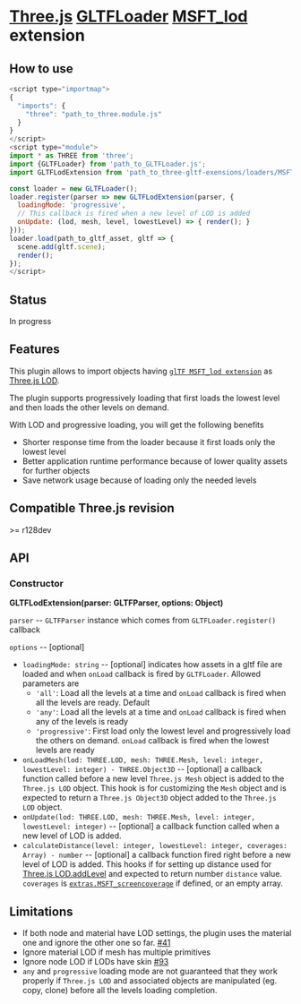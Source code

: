 # [Three.js](https://threejs.org) [GLTFLoader](https://threejs.org/docs/#examples/en/loaders/GLTFLoader) [MSFT_lod](https://github.com/KhronosGroup/glTF/tree/master/extensions/2.0/Vendor/MSFT_lod) extension

## How to use

```javascript
<script type="importmap">
{
  "imports": {
    "three": "path_to_three.module.js"
  }
}
</script>
<script type="module">
import * as THREE from 'three';
import {GLTFLoader} from 'path_to_GLTFLoader.js';
import GLTFLodExtension from 'path_to_three-gltf-exensions/loaders/MSFT_lod/MSFT_lod.js';

const loader = new GLTFLoader();
loader.register(parser => new GLTFLodExtension(parser, {
  loadingMode: 'progressive',
  // This callback is fired when a new level of LOD is added
  onUpdate: (lod, mesh, level, lowestLevel) => { render(); }
}));
loader.load(path_to_gltf_asset, gltf => {
  scene.add(gltf.scene);
  render();
});
</script>
```

## Status

In progress

## Features

This plugin allows to import objects having [`glTF MSFT_lod extension`](https://github.com/KhronosGroup/glTF/tree/main/extensions/2.0/Vendor/MSFT_lod) as [Three.js LOD](https://threejs.org/docs/#api/en/objects/LOD).

The plugin supports progressively loading that first loads the lowest level and then loads the
other levels on demand.

With LOD and progressive loading, you will get the following benefits
* Shorter response time from the loader because it first loads only the lowest level
* Better application runtime performance because of lower quality assets for further objects
* Save network usage because of loading only the needed levels

## Compatible Three.js revision

&gt;= r128dev

## API

### Constructor

**GLTFLodExtension(parser: GLTFParser, options: Object)**

`parser` -- `GLTFParser` instance which comes from `GLTFLoader.register()` callback

`options` -- [optional]

* `loadingMode: string` -- [optional] indicates how assets in a gltf file are loaded
and when `onLoad` callback is fired by `GLTFLoader`. Allowed parameters are
  * `'all'`: Load all the levels at a time and `onLoad` callback is fired when all the levels are ready. Default
  * `'any'`: Load all the levels at a time and `onLoad` callback is fired when any of the levels is ready
  * `'progressive'`: First load only the lowest level and progressively load the others on demand. `onLoad` callback is fired when the lowest levels are ready
* `onLoadMesh(lod: THREE.LOD, mesh: THREE.Mesh, level: integer, lowestLevel: integer) - THREE.Object3D` -- [optional] a callback function called before a
new level `Three.js Mesh` object is added to the `Three.js LOD` object.
This hook is for customizing the `Mesh` object and is expected to return a `Three.js Object3D` object added
to the `Three.js LOD` object.
* `onUpdate(lod: THREE.LOD, mesh: THREE.Mesh, level: integer, lowestLevel: integer)` -- [optional] a callback function called when a new level of LOD is added.
* `calculateDistance(level: integer, lowestLevel: integer, coverages: Array) - number` -- [optional] a callback function fired right before
a new level of LOD is added. This hooks if for setting up distance used for [Three.js LOD.addLevel](https://threejs.org/docs/#api/en/objects/LOD.addLevel) and expected to return number `distance` value. `coverages` is [`extras.MSFT_screencoverage`](https://github.com/KhronosGroup/glTF/tree/main/extensions/2.0/Vendor/MSFT_lod) if defined, or an empty array.

## Limitations

- If both node and material have LOD settings, the plugin uses the material one and ignore the other one so far. [#41](https://github.com/takahirox/three-gltf-extensions/issues/41)
- Ignore material LOD if mesh has multiple primitives
- Ignore node LOD if LODs have skin [#93](https://github.com/takahirox/three-gltf-extensions/issues/93)
- `any` and `progressive` loading mode are not guaranteed that they work properly if `Three.js LOD` and associated objects
are manipulated (eg. copy, clone) before all the levels loading completion.
